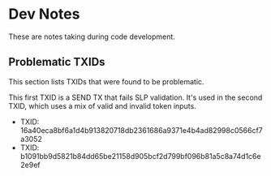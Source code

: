 # Dev Notes

These are notes taking during code development.

## Problematic TXIDs

This section lists TXIDs that were found to be problematic.

This first TXID is a SEND TX that fails SLP validation. It's used in the second TXID, which uses a mix of valid and invalid token inputs.

- TXID: 16a40eca8bf6a1d4b913820718db2361686a9371e4b4ad82998c0566cf7a3052
- TXID: b1091bb9d5821b84dd65be21158d905bcf2d799bf096b81a5c8a74d1c6e2e9ef
